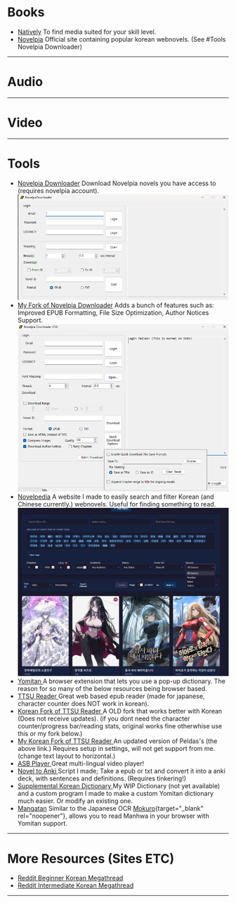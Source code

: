 
# Books
* <a href="https://learnnatively.com/" target="_blank" rel="noopener">Natively</a> To find media suited for your skill level.
* <a href="https://novelpia.com/" target="_blank" rel="noopener">Novelpia</a> Official site containing popular korean webnovels. (See #Tools Novelpia Downloader)

---
# Audio

---     
# Video 


---
# Tools 
* <a href="https://github.com/CjangCjengh/NovelpiaDownloader/releases" target="_blank" rel="noopener">Novelpia Downloader</a> Download Novelpia novels you have access to (requires novelpia account). ![alt text](image.png)
* <a href="https://github.com/SpazzTL/NovelpiaDownloader" target="_blank" rel="noopener">My Fork of Novelpia Downloader</a> Adds a bunch of features such as: Improved EPUB Formatting, File Size Optimization, Author Notices Support.![alt text](475648913-81b5a264-cc22-4f82-8a4b-341d342c9fc3.png)
* <a href="https://spazztl.github.io/Novelpedia/" target="_blank" rel="noopener">Novelpedia</a> A website I made to easily search and filter Korean (and Chinese currently.) webnovels. Useful for finding something to read. ![alt text](474774791-c8355ca5-7473-400d-bff2-315a24ab1c7b-1.png)
* <a href="https://yomitan.wiki/" target="_blank" rel="noopener"> Yomitan </a> A browser extension that lets you use a pop-up dictionary. The reason for so many of the below resources being browser based. 
* <a href="https://reader.ttsu.app" target="_blank" rel="noopener"> TTSU Reader </a> Great web based epub reader (made for japanese, character counter does NOT work in korean). 
* <a href="https://peldas.github.io/ebook-reader-korean/manage" target="_blank" rel="noopener"> Korean Fork of TTSU Reader </a> A OLD fork that works better with Korean (Does not receive updates). (if you dont need the character counter/progress bar/reading stats, original works fine otherwhise use this or my fork below.)
* <a href="https://spazztl.github.io/korean-ebook-reader/manage" target="_blank" rel="noopener"> My Korean Fork of TTSU Reader </a> An updated version of Peldas's (the above link.) Requires setup in settings, will not get support from me. (change text layout to horizontal.)
* <a href="https://github.com/killergerbah/asbplayer" target="_blank" rel="noopener"> ASB Player </a> Great multi-lingual video player!
* <a href="https://github.com/SpazzTL/Novel-To-Anki" target="_blank" rel="noopener"> Novel to Anki </a> Script I made; Take a epub or txt and convert it into a anki deck, with sentences and definitions. (Requires tinkering!)
* <a href="https://github.com/SpazzTL/Supplemental-Korean-Dictionary/tree/main" target="_blank" rel="noopener">Supplemental Korean Dictionary </a>My WIP Dictionary (not yet available) and a custom program I made to make a custom Yomitan dictionary much easier. Or modify an existing one.
* <a href="https://github.com/kaihouguide/Mangatan?tab=readme-ov-file#for-pc-desktop" target="_blank" rel="noopener">Mangatan</a> Similar to the Japanese OCR [Mokuro](https://github.com/kha-white/mokuro){target="_blank" rel="noopener"}, allows you to read Manhwa in your browser with Yomitan support. 

---
# More Resources (Sites ETC)
* <a href="https://www.reddit.com/r/Korean/comments/hw4gy0/the_ultimate_beginners_resource_thread/" target="_blank" rel="noopener"> Reddit Beginner Korean Megathread </a>
* <a href=https://www.reddit.com/r/Korean/comments/3rqfwo/the_ultimate_intermediate_learners_resource_thread/ target="_blank" rel="noopener"> Reddit Intermediate Korean Megathread </a>
---


